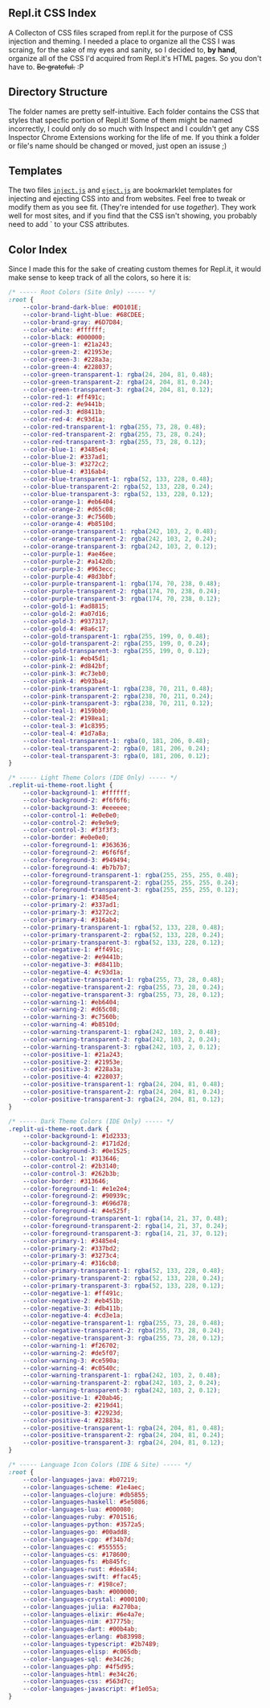 ## Repl.it CSS Index

A Collecton of CSS files scraped from repl.it for the purpose of CSS injection and theming. I needed a place to organize all the CSS I was scraing, for the sake of my eyes and sanity, so I decided to, **by hand**, organize all of the CSS I'd acquired from Repl.it's HTML pages. So you don't have to. ~~Be grateful.~~ :P

## Directory Structure

The folder names are pretty self-intuitive. Each folder contains the CSS that styles that specfic portion of Repl.it! Some of them might be named incorrectly, I could only do so much with Inspect and I couldn't get any CSS Inspector Chrome Extensions working for the life of me.  If you think a folder or file's name should be changed or moved, just open an issuse ;)


## Templates

The two files [`inject.js`](https://github.com/IreTheKID/Repl.it-CSS-Index/blob/master/templates/inject.js) and [`eject.js`](https://github.com/IreTheKID/Repl.it-CSS-Index/blob/master/templates/eject.js) are bookmarklet templates for injecting and ejecting CSS into and from websites. Feel free to tweak or modify them as you see fit. (They're intended for use *together*). They work well for most sites, and if you find that the CSS isn't showing, you probably need to add ` to your CSS attributes.

## Color Index

Since I made this for the sake of creating custom themes for Repl.it, it would make sense to keep track of all the colors, so here it is:

```css
/* ----- Root Colors (Site Only) ----- */
:root {
    --color-brand-dark-blue: #0D101E;
    --color-brand-light-blue: #68CDEE;
    --color-brand-gray: #6D7D84;
    --color-white: #ffffff;
    --color-black: #000000;
    --color-green-1: #21a243;
    --color-green-2: #21953e;
    --color-green-3: #228a3a;
    --color-green-4: #228037;
    --color-green-transparent-1: rgba(24, 204, 81, 0.48);
    --color-green-transparent-2: rgba(24, 204, 81, 0.24);
    --color-green-transparent-3: rgba(24, 204, 81, 0.12);
    --color-red-1: #ff491c;
    --color-red-2: #e9441b;
    --color-red-3: #d8411b;
    --color-red-4: #c93d1a;
    --color-red-transparent-1: rgba(255, 73, 28, 0.48);
    --color-red-transparent-2: rgba(255, 73, 28, 0.24);
    --color-red-transparent-3: rgba(255, 73, 28, 0.12);
    --color-blue-1: #3485e4;
    --color-blue-2: #337ad1;
    --color-blue-3: #3272c2;
    --color-blue-4: #316ab4;
    --color-blue-transparent-1: rgba(52, 133, 228, 0.48);
    --color-blue-transparent-2: rgba(52, 133, 228, 0.24);
    --color-blue-transparent-3: rgba(52, 133, 228, 0.12);
    --color-orange-1: #eb6404;
    --color-orange-2: #d65c08;
    --color-orange-3: #c7560b;
    --color-orange-4: #b8510d;
    --color-orange-transparent-1: rgba(242, 103, 2, 0.48);
    --color-orange-transparent-2: rgba(242, 103, 2, 0.24);
    --color-orange-transparent-3: rgba(242, 103, 2, 0.12);
    --color-purple-1: #ae46ee;
    --color-purple-2: #a142db;
    --color-purple-3: #963ecc;
    --color-purple-4: #8d3bbf;
    --color-purple-transparent-1: rgba(174, 70, 238, 0.48);
    --color-purple-transparent-2: rgba(174, 70, 238, 0.24);
    --color-purple-transparent-3: rgba(174, 70, 238, 0.12);
    --color-gold-1: #ad8815;
    --color-gold-2: #a07d16;
    --color-gold-3: #937317;
    --color-gold-4: #8a6c17;
    --color-gold-transparent-1: rgba(255, 199, 0, 0.48);
    --color-gold-transparent-2: rgba(255, 199, 0, 0.24);
    --color-gold-transparent-3: rgba(255, 199, 0, 0.12);
    --color-pink-1: #eb45d1;
    --color-pink-2: #d842bf;
    --color-pink-3: #c73eb0;
    --color-pink-4: #b93ba4;
    --color-pink-transparent-1: rgba(238, 70, 211, 0.48);
    --color-pink-transparent-2: rgba(238, 70, 211, 0.24);
    --color-pink-transparent-3: rgba(238, 70, 211, 0.12);
    --color-teal-1: #159bb0;
    --color-teal-2: #198ea1;
    --color-teal-3: #1c8395;
    --color-teal-4: #1d7a8a;
    --color-teal-transparent-1: rgba(0, 181, 206, 0.48);
    --color-teal-transparent-2: rgba(0, 181, 206, 0.24);
    --color-teal-transparent-3: rgba(0, 181, 206, 0.12);
}

/* ----- Light Theme Colors (IDE Only) ----- */
.replit-ui-theme-root.light {
    --color-background-1: #ffffff;
    --color-background-2: #f6f6f6;
    --color-background-3: #eeeeee;
    --color-control-1: #e0e0e0;
    --color-control-2: #e9e9e9;
    --color-control-3: #f3f3f3;
    --color-border: #e0e0e0;
    --color-foreground-1: #363636;
    --color-foreground-2: #6f6f6f;
    --color-foreground-3: #949494;
    --color-foreground-4: #b7b7b7;
    --color-foreground-transparent-1: rgba(255, 255, 255, 0.48);
    --color-foreground-transparent-2: rgba(255, 255, 255, 0.24);
    --color-foreground-transparent-3: rgba(255, 255, 255, 0.12);
    --color-primary-1: #3485e4;
    --color-primary-2: #337ad1;
    --color-primary-3: #3272c2;
    --color-primary-4: #316ab4;
    --color-primary-transparent-1: rgba(52, 133, 228, 0.48);
    --color-primary-transparent-2: rgba(52, 133, 228, 0.24);
    --color-primary-transparent-3: rgba(52, 133, 228, 0.12);
    --color-negative-1: #ff491c;
    --color-negative-2: #e9441b;
    --color-negative-3: #d8411b;
    --color-negative-4: #c93d1a;
    --color-negative-transparent-1: rgba(255, 73, 28, 0.48);
    --color-negative-transparent-2: rgba(255, 73, 28, 0.24);
    --color-negative-transparent-3: rgba(255, 73, 28, 0.12);
    --color-warning-1: #eb6404;
    --color-warning-2: #d65c08;
    --color-warning-3: #c7560b;
    --color-warning-4: #b8510d;
    --color-warning-transparent-1: rgba(242, 103, 2, 0.48);
    --color-warning-transparent-2: rgba(242, 103, 2, 0.24);
    --color-warning-transparent-3: rgba(242, 103, 2, 0.12);
    --color-positive-1: #21a243;
    --color-positive-2: #21953e;
    --color-positive-3: #228a3a;
    --color-positive-4: #228037;
    --color-positive-transparent-1: rgba(24, 204, 81, 0.48);
    --color-positive-transparent-2: rgba(24, 204, 81, 0.24);
    --color-positive-transparent-3: rgba(24, 204, 81, 0.12);
}

/* ----- Dark Theme Colors (IDE Only) ----- */
.replit-ui-theme-root.dark {
    --color-background-1: #1d2333;
    --color-background-2: #171d2d;
    --color-background-3: #0e1525;
    --color-control-1: #313646;
    --color-control-2: #2b3140;
    --color-control-3: #262b3b;
    --color-border: #313646;
    --color-foreground-1: #e1e2e4;
    --color-foreground-2: #90939c;
    --color-foreground-3: #696d78;
    --color-foreground-4: #4e525f;
    --color-foreground-transparent-1: rgba(14, 21, 37, 0.48);
    --color-foreground-transparent-2: rgba(14, 21, 37, 0.24);
    --color-foreground-transparent-3: rgba(14, 21, 37, 0.12);
    --color-primary-1: #3485e4;
    --color-primary-2: #337bd2;
    --color-primary-3: #3273c4;
    --color-primary-4: #316cb8;
    --color-primary-transparent-1: rgba(52, 133, 228, 0.48);
    --color-primary-transparent-2: rgba(52, 133, 228, 0.24);
    --color-primary-transparent-3: rgba(52, 133, 228, 0.12);
    --color-negative-1: #ff491c;
    --color-negative-2: #eb451b;
    --color-negative-3: #db411b;
    --color-negative-4: #cd3e1a;
    --color-negative-transparent-1: rgba(255, 73, 28, 0.48);
    --color-negative-transparent-2: rgba(255, 73, 28, 0.24);
    --color-negative-transparent-3: rgba(255, 73, 28, 0.12);
    --color-warning-1: #f26702;
    --color-warning-2: #de5f07;
    --color-warning-3: #ce590a;
    --color-warning-4: #c0540c;
    --color-warning-transparent-1: rgba(242, 103, 2, 0.48);
    --color-warning-transparent-2: rgba(242, 103, 2, 0.24);
    --color-warning-transparent-3: rgba(242, 103, 2, 0.12);
    --color-positive-1: #20ab46;
    --color-positive-2: #219d41;
    --color-positive-3: #22923d;
    --color-positive-4: #22883a;
    --color-positive-transparent-1: rgba(24, 204, 81, 0.48);
    --color-positive-transparent-2: rgba(24, 204, 81, 0.24);
    --color-positive-transparent-3: rgba(24, 204, 81, 0.12);
}

/* ----- Language Icon Colors (IDE & Site) ----- */
:root {
    --color-languages-java: #b07219;
    --color-languages-scheme: #1e4aec;
    --color-languages-clojure: #db5855;
    --color-languages-haskell: #5e5086;
    --color-languages-lua: #000080;
    --color-languages-ruby: #701516;
    --color-languages-python: #3572a5;
    --color-languages-go: #00add8;
    --color-languages-cpp: #f34b7d;
    --color-languages-c: #555555;
    --color-languages-cs: #178600;
    --color-languages-fs: #b845fc;
    --color-languages-rust: #dea584;
    --color-languages-swift: #ffac45;
    --color-languages-r: #198ce7;
    --color-languages-bash: #000000;
    --color-languages-crystal: #000100;
    --color-languages-julia: #a270ba;
    --color-languages-elixir: #6e4a7e;
    --color-languages-nim: #37775b;
    --color-languages-dart: #00b4ab;
    --color-languages-erlang: #b83998;
    --color-languages-typescript: #2b7489;
    --color-languages-elisp: #c065db;
    --color-languages-sql: #e34c26;
    --color-languages-php: #4f5d95;
    --color-languages-html: #e34c26;
    --color-languages-css: #563d7c;
    --color-languages-javascript: #f1e05a;
}
```
